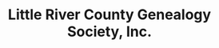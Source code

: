 ---
layout: repo
title: "Little River County Genealogy Society, Inc."
id: 1083
permalink: repos/1083/
---